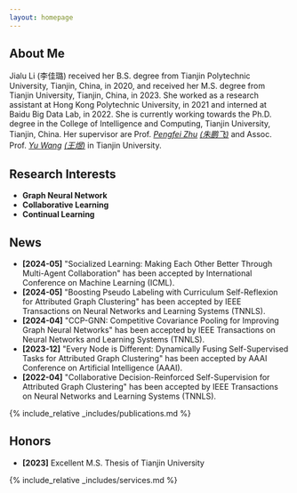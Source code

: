 ```yaml
---
layout: homepage
---
```


## About Me

Jialu Li (李佳璐) received her B.S. degree from Tianjin Polytechnic University, Tianjin, China, in 2020, and received her M.S. degree from Tianjin University, Tianjin, China, in 2023. She worked as a research assistant at Hong Kong Polytechnic University, in 2021 and interned at Baidu Big Data Lab, in 2022. She is currently working towards the Ph.D. degree in the College of Intelligence and Computing, Tianjin University, Tianjin, China. Her supervisor are Prof. *[Pengfei Zhu](https://scholar.google.com.hk/citations?user=iS27HZ8AAAAJ&hl=zh-CN)* *[(朱鹏飞)](http://aiskyeye.com/)* and Assoc. Prof. *[Yu Wang](https://scholar.google.com.hk/citations?user=-SV3h7oAAAAJ&hl=zh-CN)* *[(王煜)](https://wangyutju.github.io/)* in Tianjin University.   
  
## Research Interests

- **Graph Neural Network**
- **Collaborative Learning** 
- **Continual Learning** 

  
## News
- **[2024-05]** "Socialized Learning: Making Each Other Better Through Multi-Agent Collaboration" has been accepted by International Conference on Machine Learning (ICML).
- **[2024-05]** "Boosting Pseudo Labeling with Curriculum Self-Reflexion for Attributed Graph Clustering" has been accepted by IEEE Transactions on Neural Networks and Learning Systems (TNNLS).
- **[2024-04]** "CCP-GNN: Competitive Covariance Pooling for Improving Graph Neural Networks" has been accepted by IEEE Transactions on Neural Networks and Learning Systems (TNNLS).
- **[2023-12]** "Every Node is Different: Dynamically Fusing Self-Supervised Tasks for Attributed Graph Clustering" has been accepted by AAAI Conference on Artificial Intelligence (AAAI).
- **[2022-04]** "Collaborative Decision-Reinforced Self-Supervision for Attributed Graph Clustering" has been accepted by IEEE Transactions on Neural Networks and Learning Systems (TNNLS).


{% include_relative _includes/publications.md %}

## Honors

- **[2023]** Excellent M.S. Thesis of Tianjin University


{% include_relative _includes/services.md %}
